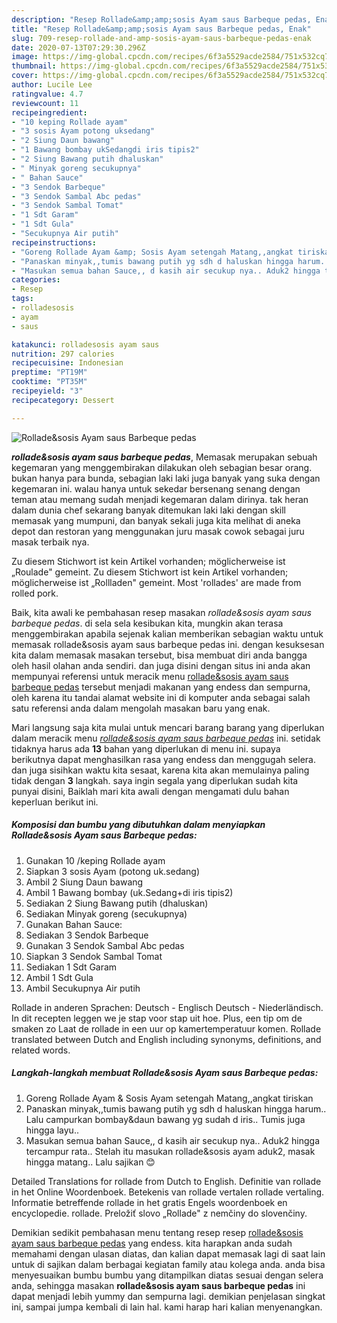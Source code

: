 ```yaml
---
description: "Resep Rollade&amp;amp;sosis Ayam saus Barbeque pedas, Enak"
title: "Resep Rollade&amp;amp;sosis Ayam saus Barbeque pedas, Enak"
slug: 709-resep-rollade-and-amp-sosis-ayam-saus-barbeque-pedas-enak
date: 2020-07-13T07:29:30.296Z
image: https://img-global.cpcdn.com/recipes/6f3a5529acde2584/751x532cq70/rolladesosis-ayam-saus-barbeque-pedas-foto-resep-utama.jpg
thumbnail: https://img-global.cpcdn.com/recipes/6f3a5529acde2584/751x532cq70/rolladesosis-ayam-saus-barbeque-pedas-foto-resep-utama.jpg
cover: https://img-global.cpcdn.com/recipes/6f3a5529acde2584/751x532cq70/rolladesosis-ayam-saus-barbeque-pedas-foto-resep-utama.jpg
author: Lucile Lee
ratingvalue: 4.7
reviewcount: 11
recipeingredient:
- "10 keping Rollade ayam"
- "3 sosis Ayam potong uksedang"
- "2 Siung Daun bawang"
- "1 Bawang bombay ukSedangdi iris tipis2"
- "2 Siung Bawang putih dhaluskan"
- " Minyak goreng secukupnya"
- " Bahan Sauce"
- "3 Sendok Barbeque"
- "3 Sendok Sambal Abc pedas"
- "3 Sendok Sambal Tomat"
- "1 Sdt Garam"
- "1 Sdt Gula"
- "Secukupnya Air putih"
recipeinstructions:
- "Goreng Rollade Ayam &amp; Sosis Ayam setengah Matang,,angkat tiriskan"
- "Panaskan minyak,,tumis bawang putih yg sdh d haluskan hingga harum.. Lalu campurkan bombay&amp;daun bawang yg sudah d iris.. Tumis juga hingga layu.."
- "Masukan semua bahan Sauce,, d kasih air secukup nya.. Aduk2 hingga tercampur rata.. Stelah itu masukan rollade&amp;sosis ayam aduk2, masak hingga matang.. Lalu sajikan 😊"
categories:
- Resep
tags:
- rolladesosis
- ayam
- saus

katakunci: rolladesosis ayam saus 
nutrition: 297 calories
recipecuisine: Indonesian
preptime: "PT19M"
cooktime: "PT35M"
recipeyield: "3"
recipecategory: Dessert

---
```



![Rollade&amp;sosis Ayam saus Barbeque pedas](https://img-global.cpcdn.com/recipes/6f3a5529acde2584/751x532cq70/rolladesosis-ayam-saus-barbeque-pedas-foto-resep-utama.jpg)

<b><i>rollade&amp;sosis ayam saus barbeque pedas</i></b>, Memasak merupakan sebuah kegemaran yang menggembirakan dilakukan oleh sebagian besar orang. bukan hanya para bunda, sebagian laki laki juga banyak yang suka dengan kegemaran ini. walau hanya untuk sekedar bersenang senang dengan teman atau memang sudah menjadi kegemaran dalam dirinya. tak heran dalam dunia chef sekarang banyak ditemukan laki laki dengan skill memasak yang mumpuni, dan banyak sekali juga kita melihat di aneka depot dan restoran yang menggunakan juru masak cowok sebagai juru masak terbaik nya.

Zu diesem Stichwort ist kein Artikel vorhanden; möglicherweise ist „Roulade&#34; gemeint. Zu diesem Stichwort ist kein Artikel vorhanden; möglicherweise ist „Rollladen&#34; gemeint. Most &#39;rollades&#39; are made from rolled pork.

Baik, kita awali ke pembahasan resep masakan <i>rollade&amp;sosis ayam saus barbeque pedas</i>. di sela sela kesibukan kita, mungkin akan terasa menggembirakan apabila sejenak kalian memberikan sebagian waktu untuk memasak rollade&amp;sosis ayam saus barbeque pedas ini. dengan kesuksesan kita dalam memasak masakan tersebut, bisa membuat diri anda bangga oleh hasil olahan anda sendiri. dan juga disini dengan situs ini anda akan mempunyai referensi untuk meracik menu <u>rollade&amp;sosis ayam saus barbeque pedas</u> tersebut menjadi makanan yang endess dan sempurna, oleh karena itu tandai alamat website ini di komputer anda sebagai salah satu referensi anda dalam mengolah masakan baru yang enak.


Mari langsung saja kita mulai untuk mencari barang barang yang diperlukan dalam meracik menu <u><i>rollade&amp;sosis ayam saus barbeque pedas</i></u> ini. setidak tidaknya harus ada <b>13</b> bahan yang diperlukan di menu ini. supaya berikutnya dapat menghasilkan rasa yang endess dan menggugah selera. dan juga sisihkan waktu kita sesaat, karena kita akan memulainya paling tidak dengan <b>3</b> langkah. saya ingin segala yang diperlukan sudah kita punyai disini, Baiklah mari kita awali dengan mengamati dulu bahan keperluan berikut ini.

<!--inarticleads1-->

##### Komposisi dan bumbu yang dibutuhkan dalam menyiapkan Rollade&amp;sosis Ayam saus Barbeque pedas:

1. Gunakan 10 /keping Rollade ayam
1. Siapkan 3 sosis Ayam (potong uk.sedang)
1. Ambil 2 Siung Daun bawang
1. Ambil 1 Bawang bombay (uk.Sedang+di iris tipis2)
1. Sediakan 2 Siung Bawang putih (dhaluskan)
1. Sediakan  Minyak goreng (secukupnya)
1. Gunakan  Bahan Sauce:
1. Sediakan 3 Sendok Barbeque
1. Gunakan 3 Sendok Sambal Abc pedas
1. Siapkan 3 Sendok Sambal Tomat
1. Sediakan 1 Sdt Garam
1. Ambil 1 Sdt Gula
1. Ambil Secukupnya Air putih


Rollade in anderen Sprachen: Deutsch - Englisch Deutsch - Niederländisch. In dit recepten leggen we je stap voor stap uit hoe. Plus, een tip om de smaken zo Laat de rollade in een uur op kamertemperatuur komen. Rollade translated between Dutch and English including synonyms, definitions, and related words. 

<!--inarticleads2-->

##### Langkah-langkah membuat Rollade&amp;sosis Ayam saus Barbeque pedas:

1. Goreng Rollade Ayam &amp; Sosis Ayam setengah Matang,,angkat tiriskan
1. Panaskan minyak,,tumis bawang putih yg sdh d haluskan hingga harum.. Lalu campurkan bombay&amp;daun bawang yg sudah d iris.. Tumis juga hingga layu..
1. Masukan semua bahan Sauce,, d kasih air secukup nya.. Aduk2 hingga tercampur rata.. Stelah itu masukan rollade&amp;sosis ayam aduk2, masak hingga matang.. Lalu sajikan 😊


Detailed Translations for rollade from Dutch to English. Definitie van rollade in het Online Woordenboek. Betekenis van rollade vertalen rollade vertaling. Informatie betreffende rollade in het gratis Engels woordenboek en encyclopedie. rollade. Preložiť slovo „Rollade&#34; z nemčiny do slovenčiny. 

Demikian sedikit pembahasan menu tentang resep resep <u>rollade&amp;sosis ayam saus barbeque pedas</u> yang endess. kita harapkan anda sudah memahami dengan ulasan diatas, dan kalian dapat memasak lagi di saat lain untuk di sajikan dalam berbagai kegiatan family atau kolega anda. anda bisa menyesuaikan bumbu bumbu yang ditampilkan diatas sesuai dengan selera anda, sehingga masakan <b>rollade&amp;sosis ayam saus barbeque pedas</b> ini dapat menjadi lebih yummy dan sempurna lagi. demikian penjelasan singkat ini, sampai jumpa kembali di lain hal. kami harap hari kalian menyenangkan.
